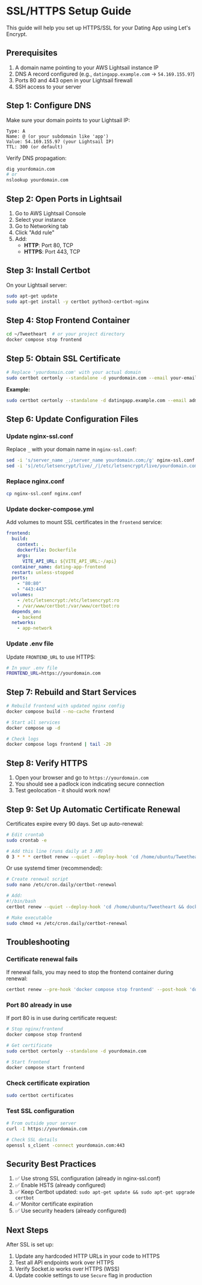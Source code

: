 # SSL/HTTPS Setup Guide

This guide will help you set up HTTPS/SSL for your Dating App using Let's Encrypt.

## Prerequisites

1. A domain name pointing to your AWS Lightsail instance IP
2. DNS A record configured (e.g., `datingapp.example.com` → `54.169.155.97`)
3. Ports 80 and 443 open in your Lightsail firewall
4. SSH access to your server

## Step 1: Configure DNS

Make sure your domain points to your Lightsail IP:

```
Type: A
Name: @ (or your subdomain like 'app')
Value: 54.169.155.97 (your Lightsail IP)
TTL: 300 (or default)
```

Verify DNS propagation:
```bash
dig yourdomain.com
# or
nslookup yourdomain.com
```

## Step 2: Open Ports in Lightsail

1. Go to AWS Lightsail Console
2. Select your instance
3. Go to Networking tab
4. Click "Add rule"
5. Add:
   - **HTTP**: Port 80, TCP
   - **HTTPS**: Port 443, TCP

## Step 3: Install Certbot

On your Lightsail server:

```bash
sudo apt-get update
sudo apt-get install -y certbot python3-certbot-nginx
```

## Step 4: Stop Frontend Container

```bash
cd ~/Tweetheart  # or your project directory
docker compose stop frontend
```

## Step 5: Obtain SSL Certificate

```bash
# Replace 'yourdomain.com' with your actual domain
sudo certbot certonly --standalone -d yourdomain.com --email your-email@example.com --agree-tos --non-interactive
```

**Example:**
```bash
sudo certbot certonly --standalone -d datingapp.example.com --email admin@example.com --agree-tos --non-interactive
```

## Step 6: Update Configuration Files

### Update nginx-ssl.conf

Replace `_` with your domain name in `nginx-ssl.conf`:

```bash
sed -i 's/server_name _;/server_name yourdomain.com;/g' nginx-ssl.conf
sed -i 's|/etc/letsencrypt/live/_/|/etc/letsencrypt/live/yourdomain.com/|g' nginx-ssl.conf
```

### Replace nginx.conf

```bash
cp nginx-ssl.conf nginx.conf
```

### Update docker-compose.yml

Add volumes to mount SSL certificates in the `frontend` service:

```yaml
frontend:
  build:
    context: .
    dockerfile: Dockerfile
    args:
      VITE_API_URL: ${VITE_API_URL:-/api}
  container_name: dating-app-frontend
  restart: unless-stopped
  ports:
    - "80:80"
    - "443:443"
  volumes:
    - /etc/letsencrypt:/etc/letsencrypt:ro
    - /var/www/certbot:/var/www/certbot:ro
  depends_on:
    - backend
  networks:
    - app-network
```

### Update .env file

Update `FRONTEND_URL` to use HTTPS:

```bash
# In your .env file
FRONTEND_URL=https://yourdomain.com
```

## Step 7: Rebuild and Start Services

```bash
# Rebuild frontend with updated nginx config
docker compose build --no-cache frontend

# Start all services
docker compose up -d

# Check logs
docker compose logs frontend | tail -20
```

## Step 8: Verify HTTPS

1. Open your browser and go to `https://yourdomain.com`
2. You should see a padlock icon indicating secure connection
3. Test geolocation - it should work now!

## Step 9: Set Up Automatic Certificate Renewal

Certificates expire every 90 days. Set up auto-renewal:

```bash
# Edit crontab
sudo crontab -e

# Add this line (runs daily at 3 AM)
0 3 * * * certbot renew --quiet --deploy-hook 'cd /home/ubuntu/Tweetheart && docker compose restart frontend'
```

Or use systemd timer (recommended):

```bash
# Create renewal script
sudo nano /etc/cron.daily/certbot-renewal

# Add:
#!/bin/bash
certbot renew --quiet --deploy-hook 'cd /home/ubuntu/Tweetheart && docker compose restart frontend'

# Make executable
sudo chmod +x /etc/cron.daily/certbot-renewal
```

## Troubleshooting

### Certificate renewal fails

If renewal fails, you may need to stop the frontend container during renewal:

```bash
certbot renew --pre-hook 'docker compose stop frontend' --post-hook 'docker compose start frontend'
```

### Port 80 already in use

If port 80 is in use during certificate request:
```bash
# Stop nginx/frontend
docker compose stop frontend

# Get certificate
sudo certbot certonly --standalone -d yourdomain.com

# Start frontend
docker compose start frontend
```

### Check certificate expiration

```bash
sudo certbot certificates
```

### Test SSL configuration

```bash
# From outside your server
curl -I https://yourdomain.com

# Check SSL details
openssl s_client -connect yourdomain.com:443
```

## Security Best Practices

1. ✅ Use strong SSL configuration (already in nginx-ssl.conf)
2. ✅ Enable HSTS (already configured)
3. ✅ Keep Certbot updated: `sudo apt-get update && sudo apt-get upgrade certbot`
4. ✅ Monitor certificate expiration
5. ✅ Use security headers (already configured)

## Next Steps

After SSL is set up:
1. Update any hardcoded HTTP URLs in your code to HTTPS
2. Test all API endpoints work over HTTPS
3. Verify Socket.io works over HTTPS (WSS)
4. Update cookie settings to use `Secure` flag in production

